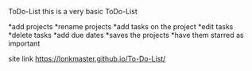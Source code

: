 ToDo-List 
this is a very basic ToDo-List

*add projects *rename projects 
*add tasks on the project 
*edit tasks *delete tasks 
*add due dates 
*saves the projects 
*have them starred as important

site link
https://lonkmaster.github.io/To-Do-List/
